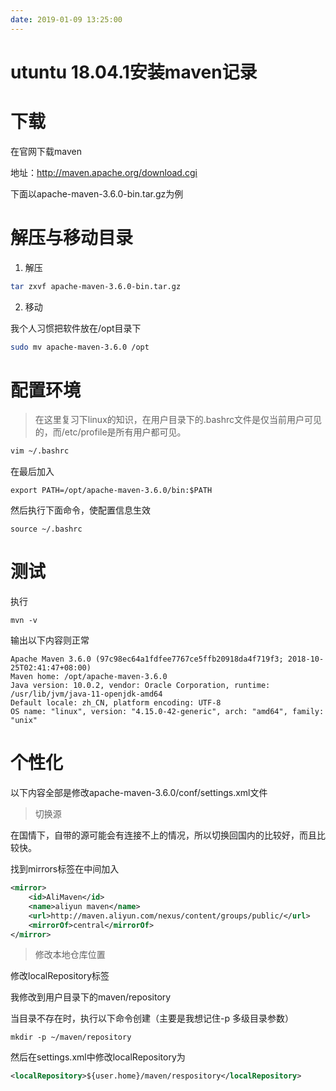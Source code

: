 ```yaml
---
date: 2019-01-09 13:25:00
---
```


# utuntu 18.04.1安装maven记录

# 下载

在官网下载maven



地址：http://maven.apache.org/download.cgi



下面以apache-maven-3.6.0-bin.tar.gz为例



# 解压与移动目录

1. 解压

```sh
tar zxvf apache-maven-3.6.0-bin.tar.gz
```

2. 移动

我个人习惯把软件放在/opt目录下

```sh
sudo mv apache-maven-3.6.0 /opt
```



# 配置环境

> 在这里复习下linux的知识，在用户目录下的.bashrc文件是仅当前用户可见的，而/etc/profile是所有用户都可见。



```sh
vim ~/.bashrc
```

在最后加入

```shell
export PATH=/opt/apache-maven-3.6.0/bin:$PATH
```

然后执行下面命令，使配置信息生效

```shell
source ~/.bashrc
```



# 测试

执行

```shell
mvn -v
```

输出以下内容则正常

```
Apache Maven 3.6.0 (97c98ec64a1fdfee7767ce5ffb20918da4f719f3; 2018-10-25T02:41:47+08:00)
Maven home: /opt/apache-maven-3.6.0
Java version: 10.0.2, vendor: Oracle Corporation, runtime: /usr/lib/jvm/java-11-openjdk-amd64
Default locale: zh_CN, platform encoding: UTF-8
OS name: "linux", version: "4.15.0-42-generic", arch: "amd64", family: "unix"
```

# 个性化

以下内容全部是修改apache-maven-3.6.0/conf/settings.xml文件



> 切换源

在国情下，自带的源可能会有连接不上的情况，所以切换回国内的比较好，而且比较快。



找到mirrors标签在中间加入

```xml
<mirror>
	<id>AliMaven</id>
	<name>aliyun maven</name>
	<url>http://maven.aliyun.com/nexus/content/groups/public/</url>
	<mirrorOf>central</mirrorOf>        
</mirror>
```



> 修改本地仓库位置

修改localRepository标签



我修改到用户目录下的maven/repository



当目录不存在时，执行以下命令创建（主要是我想记住-p 多级目录参数）

```shell
mkdir -p ~/maven/repository
```

然后在settings.xml中修改localRepository为

```xml
<localRepository>${user.home}/maven/respository</localRepository>
```
